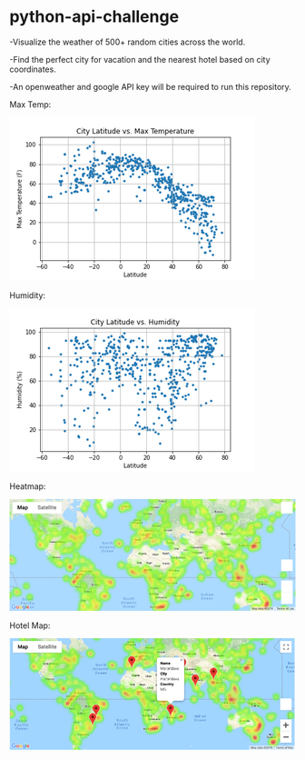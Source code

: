 # python-api-challenge

-Visualize the weather of 500+ random cities across the world.

-Find the perfect city for vacation and the nearest hotel based on city coordinates.

-An openweather and google API key will be required to run this repository.

Max Temp:

<img src="Images/Latitude_MaxTemp.PNG">

Humidity:

<img src="Images/Latitude_Humidity.PNG">

Heatmap:

<img src="Images/heatmap.PNG">

Hotel Map:

<img src="Images/hotel_map.PNG">